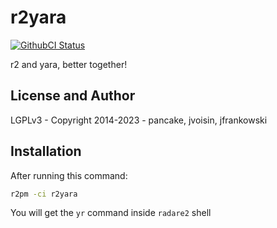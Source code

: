 # r2yara
[![GithubCI Status](https://github.com/radareorg/radare2/actions/workflows/ci.yml/badge.svg?branch=main)](https://github.com/radareorg/r2yara/actions/workflows/ci.yml?query=branch%3Amain)

r2 and yara, better together!

## License and Author

LGPLv3 - Copyright 2014-2023 - pancake, jvoisin, jfrankowski

## Installation

After running this command:

```sh
r2pm -ci r2yara
```

You will get the `yr` command inside `radare2` shell
